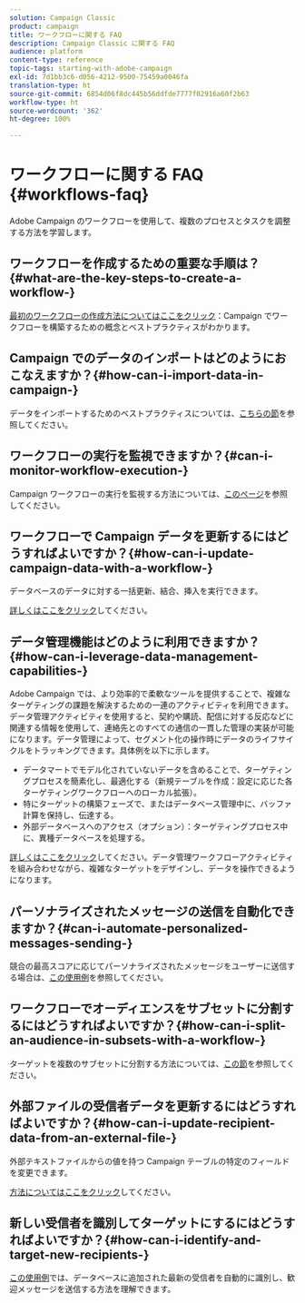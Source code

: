 ```yaml
---
solution: Campaign Classic
product: campaign
title: ワークフローに関する FAQ
description: Campaign Classic に関する FAQ
audience: platform
content-type: reference
topic-tags: starting-with-adobe-campaign
exl-id: 7d1bb3c6-d056-4212-9500-75459a0046fa
translation-type: ht
source-git-commit: 6854d06f8dc445b56ddfde7777f02916a60f2b63
workflow-type: ht
source-wordcount: '362'
ht-degree: 100%

---
```


# ワークフローに関する FAQ {#workflows-faq}

Adobe Campaign のワークフローを使用して、複数のプロセスとタスクを調整する方法を学習します。

## ワークフローを作成するための重要な手順は？{#what-are-the-key-steps-to-create-a-workflow-}

[最初のワークフローの作成方法についてはここをクリック](../../workflow/using/building-a-workflow.md)：Campaign でワークフローを構築するための概念とベストプラクティスがわかります。

## Campaign でのデータのインポートはどのようにおこなえますか？{#how-can-i-import-data-in-campaign-}

データをインポートするためのベストプラクティスについては、[こちらの節](../../platform/using/import-export-best-practices.md)を参照してください。

## ワークフローの実行を監視できますか？{#can-i-monitor-workflow-execution-}

Campaign ワークフローの実行を監視する方法については、[このページ](../../workflow/using/starting-a-workflow.md)を参照してください。

## ワークフローで Campaign データを更新するにはどうすればよいですか？{#how-can-i-update-campaign-data-with-a-workflow-}

データベースのデータに対する一括更新、結合、挿入を実行できます。

[詳しくはここをクリック](../../workflow/using/update-data.md)してください。

## データ管理機能はどのように利用できますか？{#how-can-i-leverage-data-management-capabilities-}

Adobe Campaign では、より効率的で柔軟なツールを提供することで、複雑なターゲティングの課題を解決するための一連のアクティビティを利用できます。データ管理アクティビティを使用すると、契約や購読、配信に対する反応などに関連する情報を使用して、連絡先とのすべての通信の一貫した管理の実装が可能になります。データ管理によって、セグメント化の操作時にデータのライフサイクルをトラッキングできます。具体例を以下に示します。

* データマートでモデル化されていないデータを含めることで、ターゲティングプロセスを簡素化し、最適化する（新規テーブルを作成：設定に応じた各ターゲティングワークフローへのローカル拡張）。
* 特にターゲットの構築フェーズで、またはデータベース管理中に、バッファ計算を保持し、伝達する。
* 外部データベースへのアクセス（オプション）：ターゲティングプロセス中に、異種データベースを処理する。

[詳しくはここをクリック](../../workflow/using/targeting-data.md#data-management)してください。データ管理ワークフローアクティビティを組み合わせながら、複雑なターゲットをデザインし、データを操作できるようになります。

## パーソナライズされたメッセージの送信を自動化できますか？{#can-i-automate-personalized-messages-sending-}

競合の最高スコアに応じてパーソナライズされたメッセージをユーザーに送信する場合は、[この使用例](../../workflow/using/enriching-data.md)を参照してください。

## ワークフローでオーディエンスをサブセットに分割するにはどうすればよいですか？{#how-can-i-split-an-audience-in-subsets-with-a-workflow-}

ターゲットを複数のサブセットに分割する方法については、[この節](../../workflow/using/split.md)を参照してください。

## 外部ファイルの受信者データを更新するにはどうすればよいですか？{#how-can-i-update-recipient-data-from-an-external-file-}

外部テキストファイルからの値を持つ Campaign テーブルの特定のフィールドを変更できます。

[方法についてはここをクリック](../../platform/using/import-operations-samples.md#example--enrich-the-values-with-those-of-an-external-file)してください。

## 新しい受信者を識別してターゲットにするにはどうすればよいですか？{#how-can-i-identify-and-target-new-recipients-}

[この使用例](../../workflow/using/using-aggregates.md)では、データベースに追加された最新の受信者を自動的に識別し、歓迎メッセージを送信する方法を理解できます。

